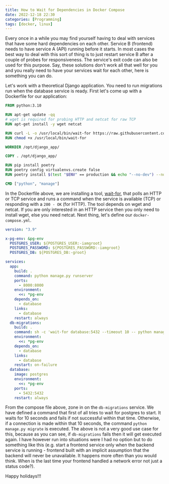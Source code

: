 ```yaml
---
title: How to Wait for Dependencies in Docker Compose
date: 2022-12-18 22:30
categories: [Programming]
tags: [docker, linux]
---
```


Every once in a while you may find yourself having to deal with services
that have some hard dependencies on each other. Service B (frontend) needs
to have service A (API) running before it starts. In most cases the best
way to deal with this sort of thing is to just restart service B after
a couple of probes for responsiveness. The service's exit code can also
be used for this purpose. Say, these solutions don't work all that well
for you and you really need to have your services wait for each other,
here is something you can do.

Let's work with a theoretical Django application. You need to run
migrations run when the database service is ready. First let's come
up with a Dockerfile for our application:

```Dockerfile
FROM python:3.10

RUN apt-get update -qq
# wget is required for probing HTTP and netcat for raw TCP
RUN apt-get install -y wget netcat

RUN curl -L -o /usr/local/bin/wait-for https://raw.githubusercontent.com/eficode/wait-for/v2.2.3/wait-for
RUN chmod +x /usr/local/bin/wait-for

WORKDIR /opt/django_app/

COPY . /opt/django_app/

RUN pip install poetry
RUN poetry config virtualenvs.create false
RUN poetry install $(test "$ENV" == production && echo "--no-dev") --no-interaction --no-ansi

CMD ["python", "manage"]
```

In the Dockerfile above, we are installing a tool,
[wait-for](https://github.com/eficode/wait-for), that polls an HTTP or
TCP service and runs a command when the service is available (TCP) or
responding with a `200 - OK` (for HTTP). The tool depends on wget
and netcat. If you are only interested in an HTTP service then you only
need to install wget, else you need netcat. Next thing, let's define
our `docker-compose.yml`.

```yaml
version: "3.9"

x-pg-env: &pg-env
  POSTGRES_USER: ${POSTGRES_USER:-iamgroot}
  POSTGRES_PASSWORD: ${POSTGRES_PASSWORD:-iamgroot}
  POSTGRES_DB: ${POSTGRES_DB:-groot}

services:
  app:
    build: .
    command: python manage.py runserver
    ports:
      - 8000:8000
    environment:
      <<: *pg-env
    depends_on:
      - database
    links:
      - database
    restart: always
  db-migrations:
    build: .
    command: sh -c 'wait-for database:5432 --timeout 10 -- python manage.py migrate'
    environment:
      <<: *pg-env
    depends_on:
      - database
    links:
      - database
    restart: on-failure
  database:
    image: postgres
    environment:
      <<: *pg-env
    ports:
      - 5432:5432
    restart: always
```

From the compose file above, zone in on the `db-migrations` service.
We have defined a command that first of all tries to wait for postgres
to start. It waits for 10 seconds and fails if not successful within
that time. Otherwise, if a connection is made within that 10 seconds,
the command `python manage.py migrate` is executed. The above is not
a very good use case for this, because as you can see, if
`db-migrations` fails then it will get executed again. I have however
run into situations were I had no option but to do something like
this (e.g. start a frontend service only when the backend service
is running - frontend built with an implicit assumption that the backend
will never be unavailable. It happens more often than you would think.
When is the last time your frontend handled a network error not just
a status code?).

Happy holidays!!!

